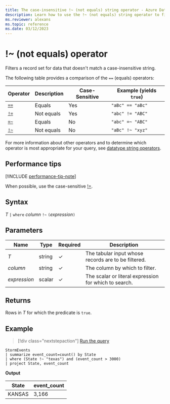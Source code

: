 ```yaml
---
title: The case-insensitive !~ (not equals) string operator - Azure Data Explorer
description: Learn how to use the !~ (not equals) string operator to filter records for data that doesn't match a case-insensitive string.
ms.reviewer: alexans
ms.topic: reference
ms.date: 03/12/2023
---
```

# !~ (not equals) operator

Filters a record set for data that doesn't match a case-insensitive string.

The following table provides a comparison of the `==` (equals) operators:

|Operator   |Description   |Case-Sensitive  |Example (yields `true`)  |
|-----------|--------------|----------------|-------------------------|
|[`==`](equals-cs-operator.md)|Equals |Yes|`"aBc" == "aBc"`|
|[`!=`](not-equals-cs-operator.md)|Not equals |Yes |`"abc" != "ABC"`|
|[`=~`](equals-operator.md) |Equals |No |`"abc" =~ "ABC"`|
|[`!~`](not-equals-operator.md) |Not equals |No |`"aBc" !~ "xyz"`|

For more information about other operators and to determine which operator is most appropriate for your query, see [datatype string operators](datatypes-string-operators.md).

## Performance tips

[!INCLUDE [performance-tip-note](../../includes/performance-tip-note.md)]

When possible, use the case-sensitive [!=](not-equals-cs-operator.md).

## Syntax

*T* `|` `where` *column* `!~` `(`*expression*`)`

## Parameters

| Name | Type | Required | Description |
|--|--|--|--|
| *T* | string | &check;| The tabular input whose records are to be filtered.|
| *column* | string | &check;| The column by which to filter.|
| *expression* | scalar | &check;| The scalar or literal expression for which to search.|

## Returns

Rows in *T* for which the predicate is `true`.

## Example

> [!div class="nextstepaction"]
> <a href="https://dataexplorer.azure.com/clusters/help/databases/Samples?query=H4sIAAAAAAAAAwsuyS/KdS1LzSsp5qpRKC7NzU0syqxKVUgFCcUn55fmldiCSQ1NhaRKheCSxJJUoMLyjNSiVAUNMFdBsU5BqSS1IrFYSVMhMS9FQQNJs4KdgrGBgYEmUE9BUX5WanIJxAwdZBsA00yL5oUAAAA=" target="_blank">Run the query</a>

```kusto
StormEvents
| summarize event_count=count() by State
| where (State !~ "texas") and (event_count > 3000)
| project State, event_count
```

**Output**

|State|event_count|
|-----|-----------|
|KANSAS|3,166|
